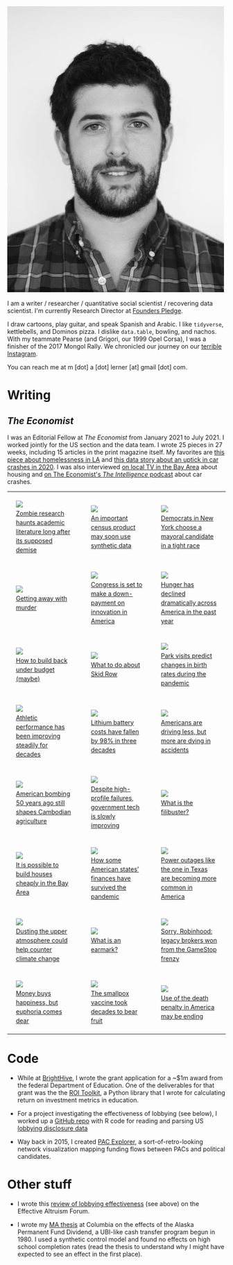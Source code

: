 <style>
td, th, table {
   border: none!important;
}

td {
	padding:20px;
}

.econ-image {
	height:80px;
	width:auto;
}

.econ-link {
	display:block;
	font-size: 14px;
	line-height: 1.5em;
}
</style>


![](static/images/ml_bw.jpg)

I am a writer / researcher / quantitative social scientist / recovering data scientist. I'm currently Research Director at [Founders Pledge](https://founderspledge.com/).

I draw cartoons, play guitar, and speak Spanish and Arabic. I like `tidyverse`, kettlebells, and Dominos pizza. I dislike `data.table`, bowling, and nachos. With my teammate Pearse (and Grigori, our 1999 Opel Corsa), I was a finisher of the 2017 Mongol Rally. We chronicled our journey on our [terrible Instagram](https://instagram.com/teamrasputin).

You can reach me at m [dot] a [dot] lerner [at] gmail [dot] com.


# Writing

## *The Economist*

I was an Editorial Fellow at *The Economist* from January 2021 to July 2021. I worked jointly for the US section and the data team. I wrote 25 pieces in 27 weeks, including 15 articles in the print magazine itself. My favorites are [this piece about homelessness in LA](https://www.economist.com/united-states/2021/05/15/what-to-do-about-skid-row) and [this data story about an uptick in car crashes in 2020](https://www.economist.com/graphic-detail/2021/04/03/americans-are-driving-less-but-more-are-dying-in-accidents). I was also interviewed [on local TV in the Bay Area](https://www.kron4.com/news/real-estate/is-it-possible-to-build-houses-cheaply-in-bay-area/) about housing and [on The Economist's *The Intelligence* podcast](https://play.acast.com/s/d556eb54-6160-4c85-95f4-47d9f5216c49/4af669dc-4999-41bf-af67-9fd640a40858?seek=1039) about car crashes.

<table>
<tr>
	<td>
		<img src="https://infographics.economist.com/2021/20210626_GDC100_1/20210626_GDC100_1-_copy_4.png" class="econ-image"><br>
		<a href="https://www.economist.com/graphic-detail/2021/06/26/zombie-research-haunts-academic-literature-long-after-its-supposed-demise" class="econ-link">Zombie research haunts academic literature long after its supposed demise</a>
	</td>
	<td>
		<img src="https://www.economist.com/img/b/1280/720/90/sites/default/files/images/print-edition/20210626_USP005_0.jpg" class="econ-image"><br>
		<a href="https://www.economist.com/united-states/2021/06/24/an-important-census-product-may-soon-use-synthetic-data" class="econ-link">An important census product may soon use synthetic data</a>
	</td>
	<td>
		<img src="https://www.economist.com/img/b/1280/720/90/sites/default/files/images/2021/06/articles/main/20210626_usp501.jpg" class="econ-image"><br>
		<a href="https://www.economist.com/united-states/2021/06/21/democrats-in-new-york-choose-a-mayoral-candidate-in-a-tight-race" class="econ-link">Democrats in New York choose a mayoral candidate in a tight race</a>
	</td>
</tr>
<tr>
	<td>
		<img src="https://www.economist.com/img/b/1280/755/90/sites/default/files/images/2021/06/articles/main/20210619_woc192_0.png" class="econ-image"><br>
		<a href="https://www.economist.com/graphic-detail/2021/06/11/getting-away-with-murder" class="econ-link">Getting away with murder</a>
	</td>
	<td>
		<img src="https://www.economist.com/img/b/1280/720/90/sites/default/files/images/print-edition/20210605_USP002_0.jpg" class="econ-image"><br>
		<a href="https://www.economist.com/united-states/2021/06/05/congress-is-set-to-make-a-down-payment-on-innovation-in-america" class="econ-link">Congress is set to make a down-payment on innovation in America</a>
	</td>
	<td>
		<img src="https://www.economist.com/img/b/1280/755/90/sites/default/files/images/2021/06/articles/main/20210605_woc453.png" class="econ-image"><br>
		<a href="https://www.economist.com/graphic-detail/2021/06/01/hunger-has-declined-dramatically-across-america-in-the-past-year" class="econ-link">Hunger has declined dramatically across America in the past year</a>
	</td>
</tr>
<tr>
	<td>
		<img src="https://www.economist.com/img/b/1280/720/90/sites/default/files/images/print-edition/20210529_USP006_0.jpg" class="econ-image"><br>
		<a href="https://www.economist.com/united-states/2021/05/29/how-to-build-back-under-budget-maybe" class="econ-link">How to build back under budget (maybe)</a>
	</td>
	<td>
		<img src="https://www.economist.com/img/b/1280/720/90/sites/default/files/images/print-edition/20210515_USP004_0.jpg" class="econ-image"><br>
		<a href="https://www.economist.com/united-states/2021/05/15/what-to-do-about-skid-row" class="econ-link">What to do about Skid Row</a>
	</td>
	<td>
		<img src="https://infographics.economist.com/2021/20210515_GDC201/20210515_GDC201-Artboard_1_copy.png" class="econ-image"><br>
		<a href="https://www.economist.com/graphic-detail/2021/05/15/park-visits-predict-changes-in-birth-rates-during-the-pandemic" class="econ-link">Park visits predict changes in birth rates during the pandemic</a>
	</td>
</tr>
<tr>
	<td>
		<img src="https://www.economist.com/img/b/1280/755/90/sites/default/files/images/2021/04/articles/main/20210501_woc032.png" class="econ-image"><br>
		<a href="https://www.economist.com/graphic-detail/2021/04/23/athletic-performance-has-been-improving-steadily-for-decades" class="econ-link">Athletic performance has been improving steadily for decades</a>
	</td>
	<td>
		<img src="https://www.economist.com/img/b/1280/755/90/sites/default/files/images/2021/03/articles/main/20210403_woc382.png" class="econ-image"><br>
		<a href="https://www.economist.com/graphic-detail/2021/03/31/lithium-battery-costs-have-fallen-by-98-in-three-decades" class="econ-link">Lithium battery costs have fallen by 98% in three decades</a>
	</td>
	<td>
		<img src="https://infographics.economist.com/2021/20210403_GDC101/20210403_GDC101-Artboard_1_copy.png" class="econ-image"><br>
		<a href="https://www.economist.com/graphic-detail/2021/04/03/americans-are-driving-less-but-more-are-dying-in-accidents" class="econ-link">Americans are driving less, but more are dying in accidents</a>
	</td>
</tr>
<tr>
	<td>
		<img src="https://infographics.economist.com/2021/20210320_GDC100_1/20210320_GDC100_1-Artboard_1_copy_2.png" class="econ-image"><br>
		<a href="https://www.economist.com/graphic-detail/2021/03/20/american-bombing-50-years-ago-still-shapes-cambodian-agriculture" class="econ-link">American bombing 50 years ago still shapes Cambodian agriculture</a>
	</td>
	<td>
		<img src="https://www.economist.com/img/b/1280/720/90/sites/default/files/images/2021/03/articles/main/20210320_usp504.jpg" class="econ-image"><br>
		<a href="https://www.economist.com/united-states/2021/03/18/despite-high-profile-failures-government-tech-is-slowly-improving" class="econ-link">Despite high-profile failures, government tech is slowly improving</a>
	</td>
	<td>
		<img src="https://www.economist.com/img/b/1280/720/90/sites/default/files/20210313_BLP518.jpg" class="econ-image"><br>
		<a href="https://www.economist.com/the-economist-explains/2021/03/12/what-is-the-filibuster" class="econ-link">What is the filibuster?</a>
	</td>
</tr>
<tr>
	<td>
		<img src="https://www.economist.com/img/b/1280/720/90/sites/default/files/images/print-edition/20210306_USP006_0.jpg" class="econ-image"><br>
		<a href="https://www.economist.com/united-states/2021/03/04/it-is-possible-to-build-houses-cheaply-in-the-bay-area" class="econ-link">It is possible to build houses cheaply in the Bay Area</a>
	</td>
	<td>
		<img src="https://www.economist.com/img/b/1280/720/90/sites/default/files/images/2021/04/articles/main/20210417_usd002.jpg" class="econ-image"><br>
		<a href="https://www.economist.com/united-states/2021/04/17/how-some-american-states-finances-have-survived-the-pandemic" class="econ-link">How some American states’ finances have survived the pandemic</a>
	</td>
	<td>
		<img src="https://www.economist.com/img/b/1280/757/90/sites/default/files/images/2021/03/articles/main/20210306_woc019.png" class="econ-image"><br>
		<a href="https://www.economist.com/graphic-detail/2021/03/01/power-outages-like-the-one-in-texas-are-becoming-more-common-in-america" class="econ-link">Power outages like the one in Texas are becoming more common in America</a>
	</td>
</tr>
<tr>
	<td>
		<img src="https://www.economist.com/img/b/1280/720/90/sites/default/files/images/2021/02/articles/main/20210227_stp504.jpg" class="econ-image"><br>
		<a href="https://www.economist.com/science-and-technology/2021/02/27/dusting-the-upper-atmosphere-could-help-counter-climate-change" class="econ-link">Dusting the upper atmosphere could help counter climate change</a>
	</td>
	<td>
		<img src="https://www.economist.com/img/b/1280/720/90/sites/default/files/20210227_BLP502.jpg" class="econ-image"><br>
		<a href="https://www.economist.com/the-economist-explains/2021/02/23/what-is-an-earmark?" class="econ-link">What is an earmark?</a>
	</td>
	<td>
		<img src="https://www.economist.com/img/b/1280/755/90/sites/default/files/images/2021/02/articles/main/20210220_woc787.png" class="econ-image"><br>
		<a href="https://www.economist.com/graphic-detail/2021/02/18/sorry-robinhood-legacy-brokers-won-from-the-gamestop-frenzy" class="econ-link">Sorry, Robinhood: legacy brokers won from the GameStop frenzy</a>
	</td>
</tr>
<tr>
	<td>
		<img src="https://www.economist.com/img/b/1280/755/90/sites/default/files/images/2021/02/articles/main/20210206_woc653.png" class="econ-image"><br>
		<a href="https://www.economist.com/graphic-detail/2021/02/05/money-buys-happiness-but-euphoria-comes-dear" class="econ-link">Money buys happiness, but euphoria comes dear</a>
	</td>
	<td>
		<img src="https://infographics.economist.com/2021/20210123_GDC200_1/20210123_GDC200_1-Artboard_1_copy_4.png" class="econ-image"><br>
		<a href="https://www.economist.com/graphic-detail/2021/01/23/the-smallpox-vaccine-took-decades-to-bear-fruit" class="econ-link">The smallpox vaccine took decades to bear fruit</a>
	</td>
	<td>
		<img src="https://www.economist.com/img/b/1280/720/90/sites/default/files/images/2021/01/articles/main/20210123_usp507.jpg" class="econ-image"><br>
		<a href="https://www.economist.com/united-states/2021/01/21/use-of-the-death-penalty-in-america-may-be-ending" class="econ-link">Use of the death penalty in America may be ending</a>
	</td>
</tr>
</table>
<span></span>

# Code

- While at [BrightHive](http://brighthive.io/), I wrote the grant application for a ~$1m award from the federal Department of Education. One of the deliverables for that grant was the the [ROI Toolkit](https://github.com/brighthive/roi-toolkit/), a Python library that I wrote for calculating return on investment metrics in education.

- For a project investigating the effectiveness of lobbying (see below), I worked up a [GitHub repo](https://github.com/mattlerner/lobbying) with R code for reading and parsing US [lobbying disclosure data](https://lda.senate.gov/system/public/)

- Way back in 2015, I created [PAC Explorer](https://pacexplorer.org/), a sort-of-retro-looking network visualization mapping funding flows between PACs and political candidates.

# Other stuff

- I wrote this [review of lobbying effectiveness](https://forum.effectivealtruism.org/posts/K638s9L2wCEW78DEF/informational-lobbying-theory-and-effectiveness) (see above) on the Effective Altruism Forum.

- I wrote my [MA thesis](https://arxiv.org/abs/1910.04083) at Columbia on the effects of the Alaska Permanent Fund Dividend, a UBI-like cash transfer program begun in 1980. I used a synthetic control model and found no effects on high school completion rates (read the thesis to understand why I might have expected to see an effect in the first place).

